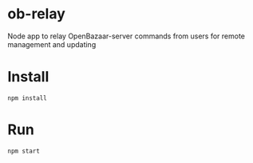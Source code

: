 # ob-relay
Node app to relay OpenBazaar-server commands from users for remote management and updating

# Install

`npm install`

# Run

`npm start`

